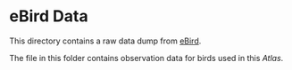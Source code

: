 eBird Data
==========

This directory contains a raw data dump from [eBird](http://ebird.org/content/ebird/).

The file in this folder contains observation data for birds used in this _Atlas_.
